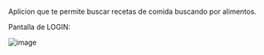Aplicion que te permite buscar recetas de comida buscando por alimentos.

Pantalla de LOGIN:

![image](https://github.com/alvaruty/Eatsplorer/assets/131477177/147cdb07-6fca-4697-b98d-9cb3cbe2fed0)
